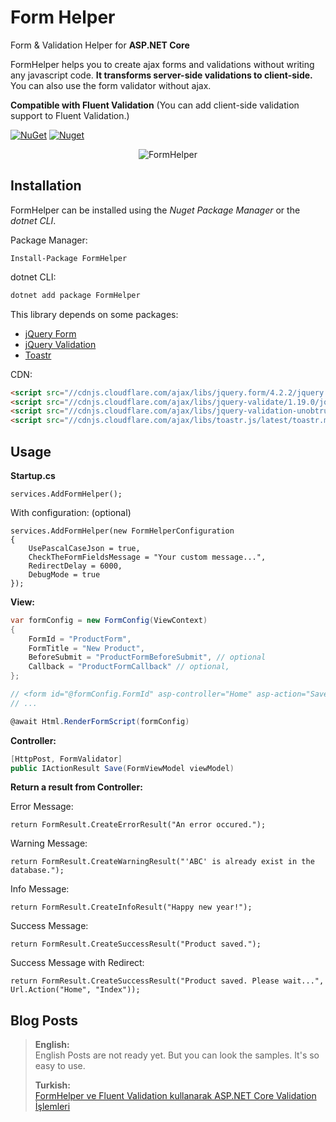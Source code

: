 # Form Helper

Form &amp; Validation Helper for **ASP.NET Core**

FormHelper helps you to create ajax forms and validations without writing any javascript code. **It transforms server-side validations to client-side.** You can also use the form validator without ajax.

**Compatible with Fluent Validation**
(You can add client-side validation support to Fluent Validation.)

[![NuGet](https://img.shields.io/nuget/v/FormHelper.svg)](https://nuget.org/packages/FormHelper) [![Nuget](https://img.shields.io/nuget/dt/FormHelper.svg)](https://nuget.org/packages/FormHelper)

<p align="center">
<img src="http://www.sinanbozkus.com/nuget/formhelper/formhelper-screenshot.png" alt="FormHelper" />
</p>

## Installation

FormHelper can be installed using the *Nuget Package Manager* or the *dotnet CLI*.

Package Manager:
```
Install-Package FormHelper
```

dotnet CLI:
```csharp
dotnet add package FormHelper
```

This library depends on some packages:
- [jQuery Form](https://github.com/jquery-form/form)
- [jQuery Validation](https://github.com/jquery-validation/jquery-validation)
- [Toastr](https://github.com/CodeSeven/toastr)

CDN:
```html
<script src="//cdnjs.cloudflare.com/ajax/libs/jquery.form/4.2.2/jquery.form.min.js"></script>
<script src="//cdnjs.cloudflare.com/ajax/libs/jquery-validate/1.19.0/jquery.validate.min.js"></script>
<script src="//cdnjs.cloudflare.com/ajax/libs/jquery-validation-unobtrusive/3.2.11/jquery.validate.unobtrusive.min.js"></script>
<script src="//cdnjs.cloudflare.com/ajax/libs/toastr.js/latest/toastr.min.js"></script>

```

## Usage

**Startup.cs**
```
services.AddFormHelper();
```
With configuration: (optional)
```
services.AddFormHelper(new FormHelperConfiguration
{
    UsePascalCaseJson = true,
    CheckTheFormFieldsMessage = "Your custom message...",
    RedirectDelay = 6000,
    DebugMode = true
});
```

**View:**
```csharp
var formConfig = new FormConfig(ViewContext)
{
    FormId = "ProductForm",
    FormTitle = "New Product",
    BeforeSubmit = "ProductFormBeforeSubmit", // optional
    Callback = "ProductFormCallback" // optional,
};

// <form id="@formConfig.FormId" asp-controller="Home" asp-action="Save"
// ...

@await Html.RenderFormScript(formConfig)
```

**Controller:**
```csharp
[HttpPost, FormValidator]
public IActionResult Save(FormViewModel viewModel)
```

**Return a result from Controller:**

Error Message:
```
return FormResult.CreateErrorResult("An error occured.");
```
Warning Message:
```
return FormResult.CreateWarningResult("'ABC' is already exist in the database.");
```
Info Message:
```
return FormResult.CreateInfoResult("Happy new year!");
```
Success Message:
```
return FormResult.CreateSuccessResult("Product saved.");
```
Success Message with Redirect:
```
return FormResult.CreateSuccessResult("Product saved. Please wait...", Url.Action("Home", "Index"));
```

## Blog Posts
>**English:**<br>
>English Posts are not ready yet. But you can look the samples. It's so easy to use.
>
>**Turkish:**<br>
>[FormHelper ve Fluent Validation kullanarak ASP.NET Core Validation İşlemleri](http://www.sinanbozkus.com/form-helper-ve-fluent-validation-kullanarak-asp-net-core-validation-islemleri/)

